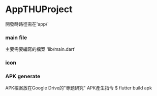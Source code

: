 # AppTHUProject
開發時路徑需在'app/'

### main file
主要需要編寫的檔案 'lib/main.dart'

### icon

### APK generate
APK檔案放在Google Drive的"專題研究"
APK產生指令
$ flutter build apk
